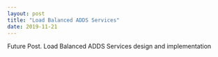 ```yaml
---
layout: post
title: "Load Balanced ADDS Services"
date: 2019-11-21
---
```



Future Post.
Load Balanced ADDS Services design and implementation